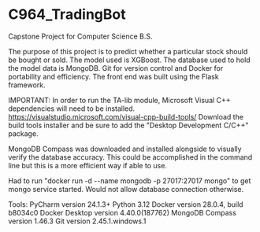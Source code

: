 # C964_TradingBot
Capstone Project for Computer Science B.S.

The purpose of this project is to predict whether a particular stock should be bought or sold. The model used is XGBoost. The database used to hold the model data is MongoDB. Git for version control and Docker for portability and efficiency. The front end was built using the Flask framework.

IMPORTANT:
In order to run the TA-lib module, Microsoft Visual C++ dependencies will need to be installed.
https://visualstudio.microsoft.com/visual-cpp-build-tools/
Download the build tools installer and be sure to add the "Desktop Development C/C++" package.

MongoDB Compass was downloaded and installed alongside to visually verify the database accuracy. This could be accomplished in the command line but this is a more efficient way if able to use.

Had to run "docker run -d --name mongodb -p 27017:27017 mongo" to get mongo service started. Would not allow database
connection otherwise.

Tools:
PyCharm version 24.1.3+
Python 3.12
Docker version 28.0.4, build b8034c0
Docker Desktop version 4.40.0(187762)
MongoDB Compass version 1.46.3
Git version 2.45.1.windows.1